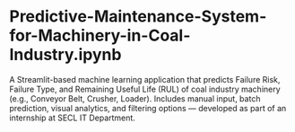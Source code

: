 # Predictive-Maintenance-System-for-Machinery-in-Coal-Industry.ipynb
A Streamlit-based machine learning application that predicts Failure Risk, Failure Type, and Remaining Useful Life (RUL) of coal industry machinery (e.g., Conveyor Belt, Crusher, Loader). Includes manual input, batch prediction, visual analytics, and filtering options — developed as part of an internship at SECL IT Department.
